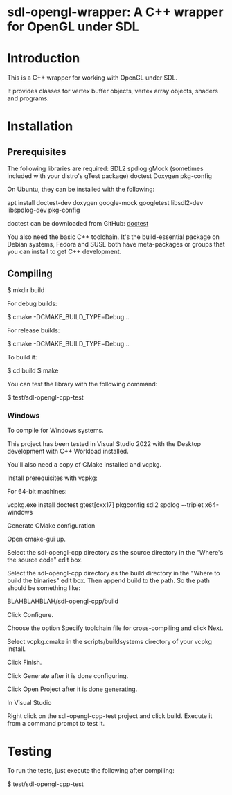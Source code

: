 # sdl-opengl-wrapper: A C++ wrapper for OpenGL under SDL

# Introduction #

This is a C++ wrapper for working with OpenGL under SDL.

It provides classes for vertex buffer objects, vertex array objects,
shaders and programs.

# Installation #

## Prerequisites ##

The following libraries are required:
SDL2
spdlog
gMock (sometimes included with your distro's gTest package)
doctest
Doxygen
pkg-config

On Ubuntu, they can be installed with the following:

apt install doctest-dev doxygen google-mock googletest libsdl2-dev libspdlog-dev pkg-config

doctest can be downloaded from GitHub:
[doctest](https://github.com/doctest/doctest.git)


You also need the basic C++ toolchain.  It's the build-essential
package on Debian systems, Fedora and SUSE both have meta-packages or
groups that you can install to get C++ development.

## Compiling ##

$ mkdir build

For debug builds:

$ cmake -DCMAKE\_BUILD\_TYPE=Debug ..

For release builds:

$ cmake -DCMAKE\_BUILD\_TYPE=Debug ..

To build it:

$ cd build
$ make


You can test the library with the following command:

$ test/sdl-opengl-cpp-test



### Windows ###

To compile for Windows systems.

This project has been tested in Visual Studio 2022 with the Desktop
development with C++ Workload installed.

You'll also need a copy of CMake installed and vcpkg.


Install prerequisites with vcpkg:

For 64-bit machines:

vcpkg.exe install doctest gtest[cxx17] pkgconfig sdl2 spdlog --triplet x64-windows


Generate CMake configuration

Open cmake-gui up.

Select the sdl-opengl-cpp directory as the source directory in the
"Where's the source code" edit box.

Select the sdl-opengl-cpp directory as the build directory in the
"Where to build the binaries" edit box.  Then append build to the
path.  So the path should be something like:

BLAHBLAHBLAH/sdl-opengl-cpp/build

Click Configure.

Choose the option Specify toolchain file for cross-compiling and click
Next.

Select vcpkg.cmake in the scripts/buildsystems directory of your vcpkg
install.

Click Finish.

Click Generate after it is done configuring.

Click Open Project after it is done generating.


In Visual Studio

Right click on the sdl-opengl-cpp-test project and click build.
Execute it from a command prompt to test it.


# Testing #

To run the tests, just execute the following after compiling:

$ test/sdl-opengl-cpp-test

